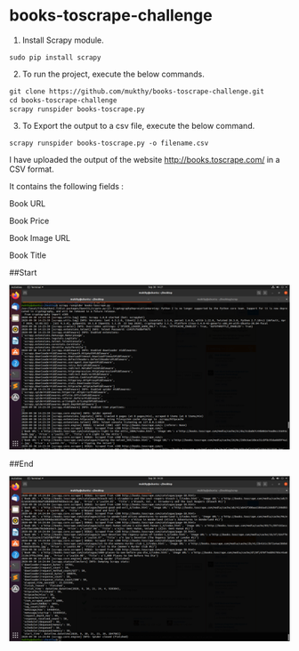 # books-toscrape-challenge

1. Install Scrapy module.

```
sudo pip install scrapy
```

2. To run the project, execute the below commands.

```
git clone https://github.com/mukthy/books-toscrape-challenge.git
cd books-toscrape-challenge
scrapy runspider books-toscrape.py
```

3. To Export the output to a csv file, execute the below command.

```
scrapy runspider books-toscrape.py -o filename.csv
```

I have uploaded the output of the website http://books.toscrape.com/ in a CSV format.

It contains the following fields : 

Book URL

Book Price

Book Image URL

Book Title

##Start

![alt text](https://github.com/mukthy/books-toscrape-challenge/blob/master/start.png)

##End

![alt text](https://github.com/mukthy/books-toscrape-challenge/blob/master/end.png)
